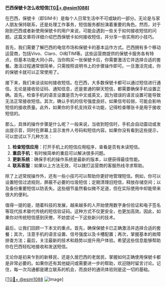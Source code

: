 **巴西保號卡怎么收短信[[TG💪+ @esim1088](https://t.me/s/esim1088)]**

在巴西，保號卡（即SIM卡）是每个人日常生活中不可或缺的一部分。无论是与家人朋友保持联系，还是处理工作事务，短信服务都扮演着重要的角色。然而，对于刚到巴西或者新使用保號卡的用户来说，可能会遇到一些关于如何接收短信的问题。这篇文章将详细介绍巴西保號卡如何接收短信，并分享一些实用的小技巧。

首先，我们需要了解巴西的电信市场和保號卡的基本运作方式。巴西拥有多个移动运营商，包括Vivo、Claro、Oi和TIM等。这些运营商提供的保號卡服务各有特点，但基本功能大同小异。当你购买一张保號卡后，你需要激活它并选择合适的套餐。激活过程通常很简单，只需按照说明书上的步骤操作即可。一旦激活完成，你的保號卡就可以正常使用了。

接下来，我们来谈谈如何接收短信。在巴西，大多数保號卡都可以通过短信进行通信。无论是接收验证码、通知信息，还是普通的聊天短信，都需要确保手机设置正确。首先，检查手机的语言设置是否为中文或英文，因为错误的语言设置可能导致无法正常接收短信。其次，确认手机的信号强度良好。如果信号较弱，可能会影响短信的接收质量。此外，如果你的手机支持双卡功能，记得检查哪张卡是用于接收短信的。

那么，具体的操作步骤是什么呢？一般来说，当收到短信时，手机会自动震动或发出提示音，同时在屏幕上显示发件人号码和短信内容。如果你没有看到这些提示，可以尝试以下几种方法：

1. **检查短信应用**：打开手机上的短信应用程序，查看是否有未读短信。
2. **重启手机**：有时候简单的重启可以解决很多问题。
3. **更新系统**：确保手机的操作系统是最新的版本，以便获得最佳性能。
4. **联系客服**：如果以上方法无效，可以拨打运营商的客服热线寻求帮助。

除了上述常规操作外，还有一些小技巧可以帮助你更好地管理短信。例如，你可以设置短信过滤规则，屏蔽不必要的垃圾短信；定期清理旧短信，释放存储空间；以及备份重要短信以防丢失。这些细节虽然看似微不足道，但在实际使用中却能带来很大的便利。

值得一提的是，随着科技的发展，越来越多的人开始使用数字身份验证和电子签名等现代技术替代传统的短信验证码。这种方式不仅更安全，也更加高效。因此，如果你对传统短信感到厌倦，不妨尝试一下这些新兴的技术。

最后，让我们回顾一下本文的重点。首先，确保保號卡已正确激活并选择合适的套餐；其次，注意手机的语言设置、信号强度以及卡槽配置；再次，掌握基本的故障排查方法；最后，关注最新的技术和趋势以提升用户体验。希望这些信息能够帮助你在巴西轻松地接收和发送短信。

无论你是初来乍到的新移民，还是久居巴西的老居民，掌握如何正确使用保號卡都是非常必要的。如果你还有其他疑问或需要进一步的帮助，欢迎随时留言讨论。记住，每一次沟通都是建立联系的机会，而良好的通讯体验则是这一切的基础。

[[TG💪+ @esim1088](https://t.me/s/esim1088) ![Image](https://i.postimg.cc/4NQfJmqS/Snipaste-2025-05-13-00-14-12.png)]